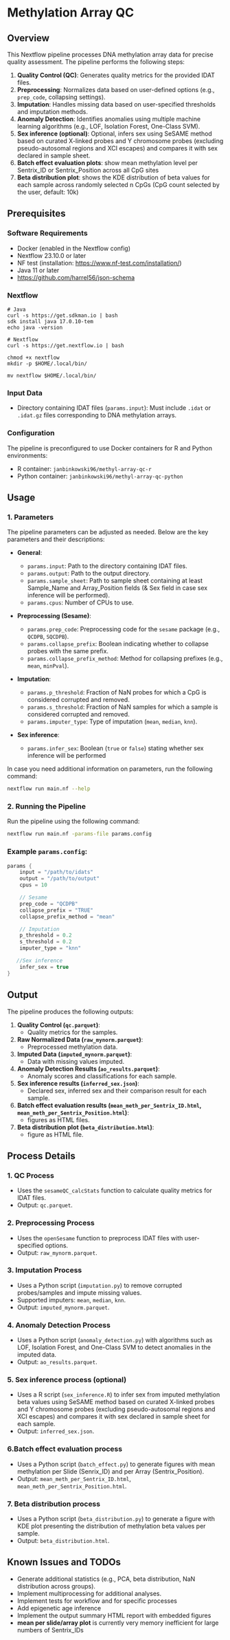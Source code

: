 # Methylation Array QC 

## Overview
This Nextflow pipeline processes DNA methylation array data for precise quality assessment. 
The pipeline performs the following steps:

1. **Quality Control (QC)**: Generates quality metrics for the provided IDAT files.
2. **Preprocessing**: Normalizes data based on user-defined options (e.g., `prep_code`, collapsing settings).
3. **Imputation**: Handles missing data based on user-specified thresholds and imputation methods.
4. **Anomaly Detection**: Identifies anomalies using multiple machine learning algorithms (e.g., LOF, Isolation Forest, One-Class SVM).
5. **Sex inference (optional)**: Optional, infers sex using SeSAME method based on curated X-linked probes and Y chromosome probes (excluding pseudo-autosomal regions and XCI escapes) and compares it with sex declared in sample sheet.
6. **Batch effect evaluation plots**: show mean methylation level per Sentrix_ID or Sentrix_Position across all CpG sites
7. **Beta distribution plot**: shows the KDE distribution of beta values for each sample across randomly selected n CpGs (CpG count selected by the user, default: 10k)

## Prerequisites

### Software Requirements
- Docker (enabled in the Nextflow config)
- Nextflow 23.10.0 or later
- NF test (installation: https://www.nf-test.com/installation/)
- Java 11 or later
- https://github.com/harrel56/json-schema

### Nextflow 
```
# Java
curl -s https://get.sdkman.io | bash
sdk install java 17.0.10-tem
echo java -version

# Nextflow
curl -s https://get.nextflow.io | bash

chmod +x nextflow
mkdir -p $HOME/.local/bin/

mv nextflow $HOME/.local/bin/
```

### Input Data
- Directory containing IDAT files (`params.input`): Must include `.idat` or `.idat.gz` files corresponding to DNA methylation arrays.

### Configuration
The pipeline is preconfigured to use Docker containers for R and Python environments:
- R container: `janbinkowski96/methyl-array-qc-r`
- Python container: `janbinkowski96/methyl-array-qc-python`

## Usage

### 1. Parameters
The pipeline parameters can be adjusted as needed. Below are the key parameters and their descriptions:

- **General**:
  - `params.input`: Path to the directory containing IDAT files.
  - `params.output`: Path to the output directory.
  - `params.sample_sheet`: Path to sample sheet containing at least Sample_Name and Array_Position fields (& Sex field in case sex inference will be performed).
  - `params.cpus`: Number of CPUs to use.

- **Preprocessing (Sesame)**:
  - `params.prep_code`: Preprocessing code for the `sesame` package (e.g., `QCDPB`, `SQCDPB`).
  - `params.collapse_prefix`: Boolean indicating whether to collapse probes with the same prefix.
  - `params.collapse_prefix_method`: Method for collapsing prefixes (e.g., `mean`, `minPval`).

- **Imputation**:
  - `params.p_threshold`: Fraction of NaN probes for which a CpG is considered corrupted and removed.
  - `params.s_threshold`: Fraction of NaN samples for which a sample is considered corrupted and removed.
  - `params.imputer_type`: Type of imputation (`mean`, `median`, `knn`).

- **Sex inference**:
   - `params.infer_sex`: Boolean (`true` or `false`) stating whether sex inference will be performed

In case you need additional information on parameters, run the following command:

```bash
nextflow run main.nf --help
```

### 2. Running the Pipeline
Run the pipeline using the following command:

```bash
nextflow run main.nf -params-file params.config
```

### Example `params.config`:
```groovy
params {
    input = "/path/to/idats"
    output = "/path/to/output"
    cpus = 10

    // Sesame
    prep_code = "QCDPB"
    collapse_prefix = "TRUE"
    collapse_prefix_method = "mean"

    // Imputation
    p_threshold = 0.2
    s_threshold = 0.2
    imputer_type = "knn"

   //Sex inference
    infer_sex = true
}
```

## Output
The pipeline produces the following outputs:

1. **Quality Control (`qc.parquet`)**:
   - Quality metrics for the samples.
2. **Raw Normalized Data (`raw_mynorm.parquet`)**:
   - Preprocessed methylation data.
3. **Imputed Data (`imputed_mynorm.parquet`)**:
   - Data with missing values imputed.
4. **Anomaly Detection Results (`ao_results.parquet`)**:
   - Anomaly scores and classifications for each sample.
5. **Sex inference results (`inferred_sex.json`)**:
   - Declared sex, inferred sex and their comparison result for each sample.
6. **Batch effect evaluation results (`mean_meth_per_Sentrix_ID.html`, `mean_meth_per_Sentrix_Position.html`)**:
   - figures as HTML files.
7. **Beta distribution plot (`beta_distribution.html`)**:
   - figure as HTML file.   

## Process Details

### 1. QC Process
- Uses the `sesameQC_calcStats` function to calculate quality metrics for IDAT files.
- Output: `qc.parquet`.

### 2. Preprocessing Process
- Uses the `openSesame` function to preprocess IDAT files with user-specified options.
- Output: `raw_mynorm.parquet`.

### 3. Imputation Process
- Uses a Python script (`imputation.py`) to remove corrupted probes/samples and impute missing values.
- Supported imputers: `mean`, `median`, `knn`.
- Output: `imputed_mynorm.parquet`.

### 4. Anomaly Detection Process
- Uses a Python script (`anomaly_detection.py`) with algorithms such as LOF, Isolation Forest, and One-Class SVM to detect anomalies in the imputed data.
- Output: `ao_results.parquet`.

### 5. Sex inference process (optional)
- Uses a R script (`sex_inference.R`) to infer sex from imputed methylation beta values using SeSAME method based on curated X-linked probes and Y chromosome probes (excluding pseudo-autosomal regions and XCI escapes) and compares it with sex declared in sample sheet for each sample.
- Output: `inferred_sex.json`.

### 6.Batch effect evaluation process
- Uses a Python script (`batch_effect.py`) to generate figures with mean methylation per Slide (Senrix_ID) and per Array (Sentrix_Position).
- Output: `mean_meth_per_Sentrix_ID.html`, `mean_meth_per_Sentrix_Position.html`.

### 7. Beta distribution process
- Uses a Python script (`beta_distribution.py`) to generate a figure with KDE plot presenting the distribution of methylation beta values per sample.
- Output: `beta_distribution.html`.

## Known Issues and TODOs
- Generate additional statistics (e.g., PCA, beta distribution, NaN distribution across groups).
- Implement multiprocessing for additional analyses.
- Implement tests for workflow and for specific processes
- Add epigenetic age inference
- Implement the output summary HTML report with embedded figures
- **mean per slide/array plot** is currently very memory inefficient for large numbers of Sentrix_IDs
